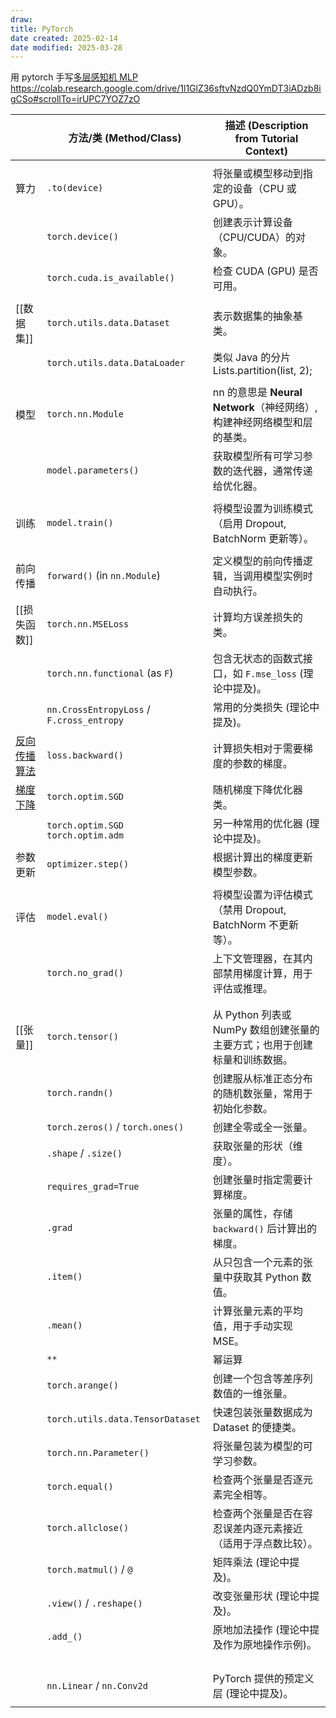 ```yaml
---
draw:
title: PyTorch
date created: 2025-02-14
date modified: 2025-03-28
---
```


用 pytorch 手写[多层感知机 MLP](多层感知机%20MLP.md)    https://colab.research.google.com/drive/1l1GlZ36sftvNzdQ0YmDT3iADzb8igCSo#scrollTo=irUPC7YOZ7zO

|                     | **方法/类 (Method/Class)**                   | **描述 (Description from Tutorial Context)**      |
| ------------------- | ----------------------------------------- | ----------------------------------------------- |
|                     |                                           |                                                 |
| 算力                  | `.to(device)`                             | 将张量或模型移动到指定的设备（CPU 或 GPU）。|
|                     | `torch.device()`                          | 创建表示计算设备（CPU/CUDA）的对象。|
|                     | `torch.cuda.is_available()`               | 检查 CUDA (GPU) 是否可用。|
|                     |                                           |                                                 |
| [[数据集]]<br>         | `torch.utils.data.Dataset`                | 表示数据集的抽象基类。|
|                     | `torch.utils.data.DataLoader`             | 类似 Java 的分片Lists.partition(list, 2);            |
|                     |                                           |                                                 |
| 模型                  | `torch.nn.Module`                         | nn 的意思是 **Neural Network**（神经网络）,构建神经网络模型和层的基类。|
|                     | `model.parameters()`                      | 获取模型所有可学习参数的迭代器，通常传递给优化器。|
|                     |                                           |                                                 |
| 训练                  | `model.train()`                           | 将模型设置为训练模式（启用 Dropout, BatchNorm 更新等）。|
|                     |                                           |                                                 |
| 前向传播                | `forward()` (in `nn.Module`)              | 定义模型的前向传播逻辑，当调用模型实例时自动执行。|
| [[损失函数]]            | `torch.nn.MSELoss`                        | 计算均方误差损失的类。|
|                     | `torch.nn.functional` (as `F`)            | 包含无状态的函数式接口，如 `F.mse_loss` (理论中提及)。|
|                     | `nn.CrossEntropyLoss` / `F.cross_entropy` | 常用的分类损失 (理论中提及)。|
| [反向传播算法](反向传播算法.md) | `loss.backward()`                         | 计算损失相对于需要梯度的参数的梯度。|
| [梯度下降](梯度下降.md)     | `torch.optim.SGD`                         | 随机梯度下降优化器类。|
|                     | `torch.optim.SGD`<br>`torch.optim.adm`    | 另一种常用的优化器 (理论中提及)。|
| 参数更新                | `optimizer.step()`                        | 根据计算出的梯度更新模型参数。|
|                     |                                           |                                                 |
| 评估                  | `model.eval()`                            | 将模型设置为评估模式（禁用 Dropout, BatchNorm 不更新等）。|
|                     | `torch.no_grad()`                         | 上下文管理器，在其内部禁用梯度计算，用于评估或推理。|
|                     |                                           |                                                 |
|                     |                                           |                                                 |
| [[张量]]              | `torch.tensor()`                          | 从 Python 列表或 NumPy 数组创建张量的主要方式；也用于创建标量和训练数据。|
|                     | `torch.randn()`                           | 创建服从标准正态分布的随机数张量，常用于初始化参数。|
|                     | `torch.zeros()` / `torch.ones()`          | 创建全零或全一张量。|
|                     | `.shape` / `.size()`                      | 获取张量的形状（维度）。|
|                     | `requires_grad=True`                      | 创建张量时指定需要计算梯度。|
|                     | `.grad`                                   | 张量的属性，存储 `backward()` 后计算出的梯度。|
|                     | `.item()`                                 | 从只包含一个元素的张量中获取其 Python 数值。|
|                     | `.mean()`                                 | 计算张量元素的平均值，用于手动实现 MSE。|
|                     | `**`                                      |  幂运算                                            |
|                     | `torch.arange()`                          | 创建一个包含等差序列数值的一维张量。|
|                     | `torch.utils.data.TensorDataset`          | 快速包装张量数据成为 Dataset 的便捷类。|
|                     | `torch.nn.Parameter()`                    | 将张量包装为模型的可学习参数。|
|                     | `torch.equal()`                           | 检查两个张量是否逐元素完全相等。|
|                     | `torch.allclose()`                        | 检查两个张量是否在容忍误差内逐元素接近（适用于浮点数比较）。|
|                     | `torch.matmul()` / `@`                    | 矩阵乘法 (理论中提及)。|
|                     | `.view()` / `.reshape()`                  | 改变张量形状 (理论中提及)。|
|                     | `.add_()`                                 | 原地加法操作 (理论中提及作为原地操作示例)。|
|                     |                                           |                                                 |
|                     |                                           |                                                 |
|                     |                                           |                                                 |
|                     |                                           |                                                 |
|                     | `nn.Linear` / `nn.Conv2d`                 | PyTorch 提供的预定义层 (理论中提及)。|
|                     |                                           |                                                 |
